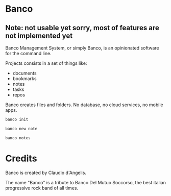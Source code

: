# Banco

## Note: not usable yet sorry, most of features are not implemented yet

Banco Management System, or simply Banco, is an opinionated software for the command line.

Projects consists in a set of things like:
- documents
- bookmarks
- notes
- tasks
- repos

Banco creates files and folders. No database, no cloud services, no mobile apps. 

```sh
banco init
```


```sh
banco new note
```

```sh
banco notes
```

# Credits

Banco is created by Claudio d'Angelis.

The name "Banco" is a tribute to Banco Del Mutuo Soccorso, the best italian progressive rock band of all times.
